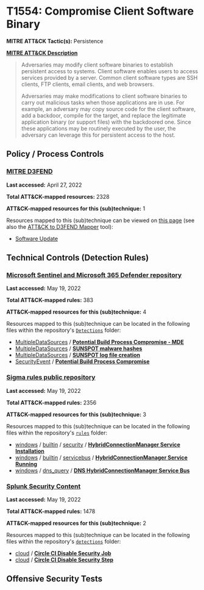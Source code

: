 # T1554: Compromise Client Software Binary
**MITRE ATT&CK Tactic(s):** Persistence

**[MITRE ATT&CK Description](https://attack.mitre.org/techniques/T1554)**
<blockquote>Adversaries may modify client software binaries to establish persistent access to systems. Client software enables users to access services provided by a server. Common client software types are SSH clients, FTP clients, email clients, and web browsers.

Adversaries may make modifications to client software binaries to carry out malicious tasks when those applications are in use. For example, an adversary may copy source code for the client software, add a backdoor, compile for the target, and replace the legitimate application binary (or support files) with the backdoored one. Since these applications may be routinely executed by the user, the adversary can leverage this for persistent access to the host.</blockquote>

## Policy / Process Controls
### [MITRE D3FEND](https://d3fend.mitre.org/)
**Last accessed:** April 27, 2022

**Total ATT&CK-mapped resources:** 2328

**ATT&CK-mapped resources for this (sub)technique:** 1

Resources mapped to this (sub)technique can be viewed on [this page](https://d3fend.mitre.org/) (see also the [ATT&CK to D3FEND Mapper](https://d3fend.mitre.org/tools/attack-mapper) tool):

* [Software Update](https://d3fend.mitre.org/techniques/d3f:SoftwareUpdate)

## Technical Controls (Detection Rules)
### [Microsoft Sentinel and Microsoft 365 Defender repository](https://github.com/Azure/Azure-Sentinel)
**Last accessed:** May 19, 2022

**Total ATT&CK-mapped rules:** 383

**ATT&CK-mapped resources for this (sub)technique:** 4

Resources mapped to this (sub)technique can be located in the following files within the repository's <code>[Detections](https://github.com/Azure/Azure-Sentinel/tree/master/Detections)</code> folder:

* [MultipleDataSources](https://github.com/Azure/Azure-Sentinel/tree/master/Detections/MultipleDataSources/) / **[Potential Build Process Compromise - MDE](https://github.com/Azure/Azure-Sentinel/blob/master/Detections/MultipleDataSources/PotentialBuildProcessCompromiseMDE.yaml)**
* [MultipleDataSources](https://github.com/Azure/Azure-Sentinel/tree/master/Detections/MultipleDataSources/) / **[SUNSPOT malware hashes](https://github.com/Azure/Azure-Sentinel/blob/master/Detections/MultipleDataSources/SUNSPOTHashes.yaml)**
* [MultipleDataSources](https://github.com/Azure/Azure-Sentinel/tree/master/Detections/MultipleDataSources/) / **[SUNSPOT log file creation](https://github.com/Azure/Azure-Sentinel/blob/master/Detections/MultipleDataSources/SUNSPOTLogFile.yaml)**
* [SecurityEvent](https://github.com/Azure/Azure-Sentinel/tree/master/Detections/SecurityEvent/) / **[Potential Build Process Compromise](https://github.com/Azure/Azure-Sentinel/blob/master/Detections/SecurityEvent/PotentialBuildProcessCompromise.yaml)**

### [Sigma rules public repository](https://github.com/SigmaHQ/sigma)
**Last accessed:** May 19, 2022

**Total ATT&CK-mapped rules:** 2356

**ATT&CK-mapped resources for this (sub)technique:** 3

Resources mapped to this (sub)technique can be located in the following files within the repository's <code>[rules](https://github.com/SigmaHQ/sigma/tree/master/rules)</code> folder:

* [windows](https://github.com/SigmaHQ/sigma/tree/master/rules/windows/) / [builtin](https://github.com/SigmaHQ/sigma/tree/master/rules/windows/builtin/) / [security](https://github.com/SigmaHQ/sigma/tree/master/rules/windows/builtin/security/) / **[HybridConnectionManager Service Installation](https://github.com/SigmaHQ/sigma/blob/master/rules/windows/builtin/security/win_hybridconnectionmgr_svc_installation.yml)**
* [windows](https://github.com/SigmaHQ/sigma/tree/master/rules/windows/) / [builtin](https://github.com/SigmaHQ/sigma/tree/master/rules/windows/builtin/) / [servicebus](https://github.com/SigmaHQ/sigma/tree/master/rules/windows/builtin/servicebus/) / **[HybridConnectionManager Service Running](https://github.com/SigmaHQ/sigma/blob/master/rules/windows/builtin/servicebus/win_hybridconnectionmgr_svc_running.yml)**
* [windows](https://github.com/SigmaHQ/sigma/tree/master/rules/windows/) / [dns_query](https://github.com/SigmaHQ/sigma/tree/master/rules/windows/dns_query/) / **[DNS HybridConnectionManager Service Bus](https://github.com/SigmaHQ/sigma/blob/master/rules/windows/dns_query/dns_query_win_hybridconnectionmgr_servicebus.yml)**

### [Splunk Security Content](https://github.com/splunk/security_content)
**Last accessed:** May 19, 2022

**Total ATT&CK-mapped rules:** 1478

**ATT&CK-mapped resources for this (sub)technique:** 2

Resources mapped to this (sub)technique can be located in the following files within the repository's <code>[detections](https://github.com/splunk/security_content/tree/develop/detections)</code> folder:

* [cloud](https://github.com/splunk/security_content/tree/develop/detections/cloud/) / **[Circle CI Disable Security Job](https://github.com/splunk/security_content/blob/develop/detections/cloud/circle_ci_disable_security_job.yml)**
* [cloud](https://github.com/splunk/security_content/tree/develop/detections/cloud/) / **[Circle CI Disable Security Step](https://github.com/splunk/security_content/blob/develop/detections/cloud/circle_ci_disable_security_step.yml)**


## Offensive Security Tests

